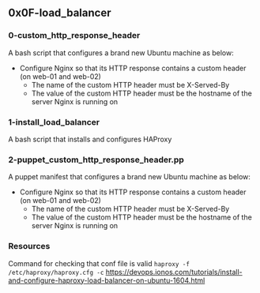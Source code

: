 ## 0x0F-load_balancer

### 0-custom_http_response_header
A bash script that configures a brand new Ubuntu machine as below:
* Configure Nginx so that its HTTP response contains a custom header (on web-01 and web-02)
   * The name of the custom HTTP header must be X-Served-By
   * The value of the custom HTTP header must be the hostname of the server Nginx is running on

### 1-install_load_balancer
A bash script that installs and configures HAProxy 

### 2-puppet_custom_http_response_header.pp
A puppet manifest that configures a brand new Ubuntu machine as below:
* Configure Nginx so that its HTTP response contains a custom header (on web-01 and web-02)
   * The name of the custom HTTP header must be X-Served-By
   * The value of the custom HTTP header must be the hostname of the server Nginx is running on

### Resources
Command for checking that conf file is valid  `haproxy -f /etc/haproxy/haproxy.cfg -c`
https://devops.ionos.com/tutorials/install-and-configure-haproxy-load-balancer-on-ubuntu-1604.html
